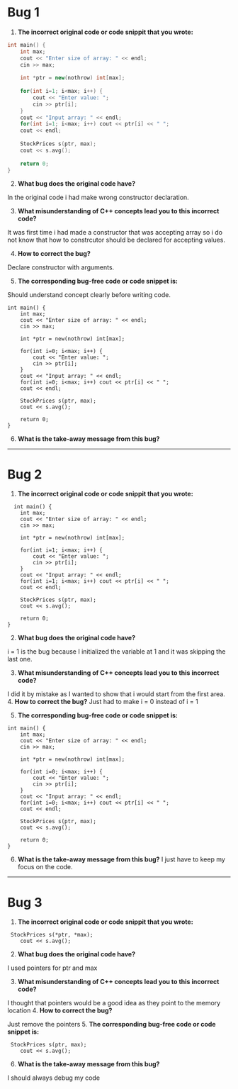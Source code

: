 # Bug 1

1. **The incorrect original code or code snippit that you wrote:**

``` cpp
int main() {
    int max;
    cout << "Enter size of array: " << endl;
    cin >> max;
    
    int *ptr = new(nothrow) int[max];
    
    for(int i=1; i<max; i++) {
        cout << "Enter value: "; 
        cin >> ptr[i];
    }
    cout << "Input array: " << endl;
    for(int i=1; i<max; i++) cout << ptr[i] << " ";
    cout << endl;
    
    StockPrices s(ptr, max);
    cout << s.avg();
    
    return 0;
}

```

2. **What bug does the original code have?**

  In the original code i had make wrong constructor declaration.

3. **What misunderstanding of C++ concepts lead you to this incorrect code?**

It was first time i had made a constructor that was accepting array so i do not know that how to constrcutor should be declared for accepting values.

4. **How to correct the bug?**

Declare constructor with arguments.

5. **The corresponding bug-free code or code snippet is:**

Should understand concept clearly before writing code.
```
int main() {
    int max;
    cout << "Enter size of array: " << endl;
    cin >> max;
    
    int *ptr = new(nothrow) int[max];
    
    for(int i=0; i<max; i++) {
        cout << "Enter value: "; 
        cin >> ptr[i];
    }
    cout << "Input array: " << endl;
    for(int i=0; i<max; i++) cout << ptr[i] << " ";
    cout << endl;
    
    StockPrices s(ptr, max);
    cout << s.avg();
    
    return 0;
}

```

6. **What is the take-away message from this bug?**

---

# Bug 2

1. **The incorrect original code or code snippit that you wrote:**

```
  int main() {
    int max;
    cout << "Enter size of array: " << endl;
    cin >> max;
    
    int *ptr = new(nothrow) int[max];
    
    for(int i=1; i<max; i++) {
        cout << "Enter value: "; 
        cin >> ptr[i];
    }
    cout << "Input array: " << endl;
    for(int i=1; i<max; i++) cout << ptr[i] << " ";
    cout << endl;
    
    StockPrices s(ptr, max);
    cout << s.avg();
    
    return 0;
}

```

2. **What bug does the original code have?**

i = 1 is the bug because I initialized the variable at 1 and it was skipping the last one.

3. **What misunderstanding of C++ concepts lead you to this incorrect code?**
 
 I did it by mistake as I wanted to show that i would start from the first area.
4. **How to correct the bug?**
Just had to make i = 0 instead of i = 1

5. **The corresponding bug-free code or code snippet is:**

```
int main() {
    int max;
    cout << "Enter size of array: " << endl;
    cin >> max;
    
    int *ptr = new(nothrow) int[max];
    
    for(int i=0; i<max; i++) {
        cout << "Enter value: "; 
        cin >> ptr[i];
    }
    cout << "Input array: " << endl;
    for(int i=0; i<max; i++) cout << ptr[i] << " ";
    cout << endl;
    
    StockPrices s(ptr, max);
    cout << s.avg();
    
    return 0;
}

```

6. **What is the take-away message from this bug?**
I just have to keep my focus on the code.
---

# Bug 3

1. **The incorrect original code or code snippit that you wrote:**

```
 StockPrices s(*ptr, *max);
    cout << s.avg();

```

2. **What bug does the original code have?**

I used pointers for ptr and max
  

3. **What misunderstanding of C++ concepts lead you to this incorrect code?**

I thought that pointers would be a good idea as they point to the memory location
4. **How to correct the bug?**

Just remove the pointers
5. **The corresponding bug-free code or code snippet is:**

```
 StockPrices s(ptr, max);
    cout << s.avg();
```

6. **What is the take-away message from this bug?**

I should always debug my code
